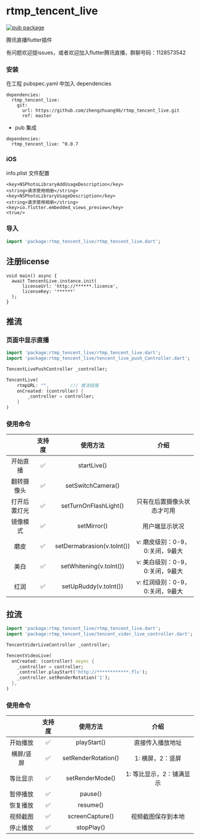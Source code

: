 # rtmp_tencent_live
[![pub package](https://img.shields.io/pub/v/rtmp_tencent_live.svg)](https://pub.flutter-io.cn/packages/rtmp_tencent_live)

腾讯直播flutter插件

有问题欢迎提issues，或者欢迎加入flutter腾讯直播，群聊号码：1128573542

### 安装

在工程 pubspec.yaml 中加入 dependencies

``` 
dependencies:
  rtmp_tencent_live:
    git:
      url: https://github.com/zhengzhuang96/rtmp_tencent_live.git
      ref: master
```

+ pub 集成

```
dependencies:
  rtmp_tencent_live: ^0.0.7
```

### iOS 
info.plist 文件配置
```
<key>NSPhotoLibraryAddUsageDescription</key>
<string>请求使用相册</string>
<key>NSPhotoLibraryUsageDescription</key>
<string>请求使用相册</string>
<key>io.flutter.embedded_views_preview</key>
<true/>
```

### 导入


```dart
import 'package:rtmp_tencent_live/rtmp_tencent_live.dart';
```

## 注册license

```
void main() async {
  await TencentLive.instance.init(
      licenseUrl: 'http://******.licence', 
      licenseKey: '******'
  );
}
```

## 推流

### 页面中显示直播

```dart
import 'package:rtmp_tencent_live/rtmp_tencent_live.dart';
import 'package:rtmp_tencent_live/tencent_live_push_Controller.dart';

TencentLivePushController _controller;

TencentLive(
    rtmpURL: "",        /// 推流链接
    onCreated: (controller) {
        _controller = controller;
    }
)
```

### 使用命令

|              | 支持度 |          使用方法          |              介绍               |
| :----------: | :----: | :------------------------: | :-----------------------------: |
|   开始直播   |   ✅    |        startLive()         |                                 |
|  翻转摄像头  |   ✅    |     setSwitchCamera()      |                                 |
| 打开后置灯光 |   ✅    |   setTurnOnFlashLight()    |   只有在后置摄像头状态才可用    |
|   镜像模式   |   ✅    |        setMirror()         |         用户端显示状况          |
|     磨皮     |   ✅    | setDermabrasion(v.toInt()) | v: 磨皮级别：0-9，0:关闭，9最大 |
|     美白     |   ✅    |  setWhitening(v.toInt())   | v: 美白级别：0-9，0:关闭，9最大 |
|     红润     |   ✅    |   setUpRuddy(v.toInt())    | v: 红润级别：0-9，0:关闭，9最大 |


## 拉流

```dart
import 'package:rtmp_tencent_live/rtmp_tencent_live.dart';
import 'package:rtmp_tencent_live/tencent_vider_live_controller.dart';

TencentViderLiveController _controller;

TencentVideoLive(
  onCreated: (controller) async {
    _controller = controller;
    _controller.playStart('http://************.flv');
    _controller.setRenderRotation('1');
  },
)
```

### 使用命令

|              | 支持度  |           使用方法          |              介绍            |
| :----------: | :----: | :------------------------: | :-------------------------: |
|   开始播放    |   ✅   |        playStart()         |       直接传入播放地址         |
|   横屏/竖屏   |   ✅   |     setRenderRotation()    |       1: 横屏，2：竖屏         |
|   等比显示    |   ✅   |       setRenderMode()      |    1: 等比显示，2：铺满显示     |
|   暂停播放    |   ✅   |          pause()           |                              |
|   恢复播放    |   ✅   |          resume()          |                              |
|   视频截图    |   ✅   |       screenCapture()      |       视频截图保存到本地        |
|   停止播放    |   ✅   |         stopPlay()         |                              |
